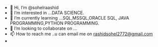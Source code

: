 - 👋 Hi, I’m @sohelraashid
- 👀 I’m interested in ...DATA SCIENCE.
- 🌱 I’m currently learning ...SQL,MSSQL,ORACLE SQL, JAVA PROGRAMMING,PYTHON PROGRAMMING.
- 💞️ I’m looking to collaborate on ...
- 📫 How to reach me ..u can email me on rashidsohel2772@gmail.com
- 

<!---
sohelraashid/sohelraashid is a ✨ special ✨ repository because its `README.md` (this file) appears on your GitHub profile.
You can click the Preview link to take a look at your changes.
--->
